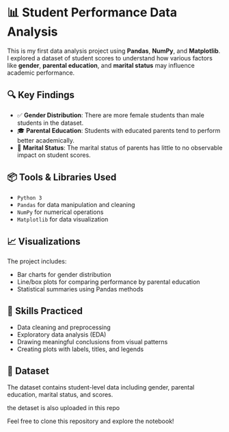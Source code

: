 # 📊 Student Performance Data Analysis

This is my first data analysis project using **Pandas**, **NumPy**, and **Matplotlib**. I explored a dataset of student scores to understand how various factors like **gender**, **parental education**, and **marital status** may influence academic performance.

## 🔍 Key Findings

- ✅ **Gender Distribution**: There are more female students than male students in the dataset.
- 🎓 **Parental Education**: Students with educated parents tend to perform better academically.
- 💍 **Marital Status**: The marital status of parents has little to no observable impact on student scores.

## 📦 Tools & Libraries Used

- `Python 3`
- `Pandas` for data manipulation and cleaning
- `NumPy` for numerical operations
- `Matplotlib` for data visualization

## 📈 Visualizations

The project includes:
- Bar charts for gender distribution
- Line/box plots for comparing performance by parental education
- Statistical summaries using Pandas methods

## 🧠 Skills Practiced

- Data cleaning and preprocessing
- Exploratory data analysis (EDA)
- Drawing meaningful conclusions from visual patterns
- Creating plots with labels, titles, and legends

## 📁 Dataset

The dataset contains student-level data including gender, parental education, marital status, and scores.

the detaset is also uploaded in this repo

Feel free to clone this repository and explore the notebook!

